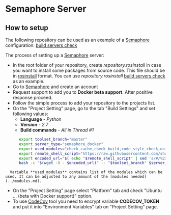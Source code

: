 # Semaphore Server

## How to setup

The following repository can be used as an example of a [Semaphore](https://semaphoreci.com/) configuration: [build servers check](https://github.com/shadow-robot/build-servers-check)

The process of setting up a [Semaphore](https://semaphoreci.com/) server:

  * In the root folder of your repository, create *repository.rosinstall* in case you want to install some packages from source code. This file should be in [rosinstall](http://wiki.ros.org/rosinstall) format.
      You can use *repository.rosinstall* [build servers check](https://github.com/shadow-robot/build-servers-check) as an example.
  * Go to [Semaphore](https://semaphoreci.com/) and create an account
  * Request support to add you to **Docker beta support**. After positive response proceed.
  * Follow the simple process to add your repository to the projects list.
  * On the "Project Setting" page, go to the tab "Build Settings" and set following values:
    * **Language** - *Python*
    * **Version** - *2.7*
    * **Build commands** - *All in Thread #1*
```bash
      export toolset_branch="master"
      export server_type="semaphore_docker"
      export used_modules="check_cache,check_build,code_style_check,unit_tests,check_deb,codecov_tool"
      export remote_shell_script="https://raw.githubusercontent.com/shadow-robot/sr-build-tools/$toolset_branch/bin/sr-run-ci-build.sh"
      export encoded_url="$( echo "$remote_shell_script" | sed 's/#/%23/g' )"
      bash -c "$(wget -O - $encoded_url)" -- "$toolset_branch" $server_type $used_modules
```
      
      Variable **used_modules** contains list of the modules which can be used. It can be adjusted to any amount of the [modules needed](../modules.md).
  * On the "Project Setting" page select "Platform" tab and check "Ubuntu ... (beta with Docker support)" option.
  * To use [CodeCov](https://codecov.io) tool you need to encrypt variable **CODECOV_TOKEN** and put it into "Environment Variables" tab on "Project Setting" page. 
